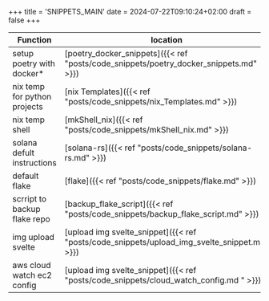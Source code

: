 +++
title = 'SNIPPETS_MAIN'
date = 2024-07-22T09:10:24+02:00
draft = false
+++

    
| Function                     | location                      |
| ---------------------------- | ----------------------------- |
| setup poetry with docker*    | [poetry_docker_snippets]({{< ref "posts/code_snippets/poetry_docker_snippets.md" >}})    |
| nix temp for python projects | [nix Templates]({{< ref "posts/code_snippets/nix_Templates.md" >}})             |
| nix temp shell               | [mkShell_nix]({{< ref "posts/code_snippets/mkShell_nix.md" >}})               |
| solana defult instructions   | [solana-rs]({{< ref "posts/code_snippets/solana-rs.md" >}})                 |
| default flake                | [flake]({{< ref "posts/code_snippets/flake.md" >}})                     |
| scrript to backup flake repo | [backup_flake_script]({{< ref "posts/code_snippets/backup_flake_script.md" >}})       |
| img upload svelte            | [upload img svelte_snippet]({{< ref "posts/code_snippets/upload_img_svelte_snippet.md" >}}) |
|  aws cloud watch ec2 config            | [upload img svelte_snippet]({{< ref "posts/code_snippets/cloud_watch_config.md  " >}}) |


